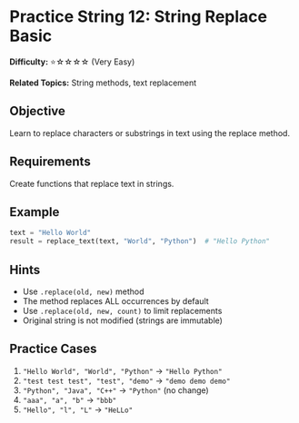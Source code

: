 # Practice String 12: String Replace Basic

**Difficulty:** ⭐☆☆☆☆ (Very Easy)

**Related Topics:** String methods, text replacement

## Objective

Learn to replace characters or substrings in text using the replace method.

## Requirements

Create functions that replace text in strings.

## Example

```python
text = "Hello World"
result = replace_text(text, "World", "Python")  # "Hello Python"
```

## Hints

- Use `.replace(old, new)` method
- The method replaces ALL occurrences by default
- Use `.replace(old, new, count)` to limit replacements
- Original string is not modified (strings are immutable)

## Practice Cases

1. `"Hello World", "World", "Python"` → `"Hello Python"`
2. `"test test test", "test", "demo"` → `"demo demo demo"`
3. `"Python", "Java", "C++"` → `"Python"` (no change)
4. `"aaa", "a", "b"` → `"bbb"`
5. `"Hello", "l", "L"` → `"HeLLo"`